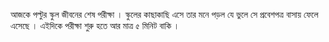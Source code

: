 আজকে পল্টুর স্কুল জীবনের শেষ পরীক্ষা । স্কুলের কাছাকাছি এসে তার মনে পড়ল যে ভুলে সে প্রবেশপত্র বাসায় ফেলে এসেছে । এইদিকে পরীক্ষা শুরু হতে আর মাত্র ৫ মিনিট বাকি । 